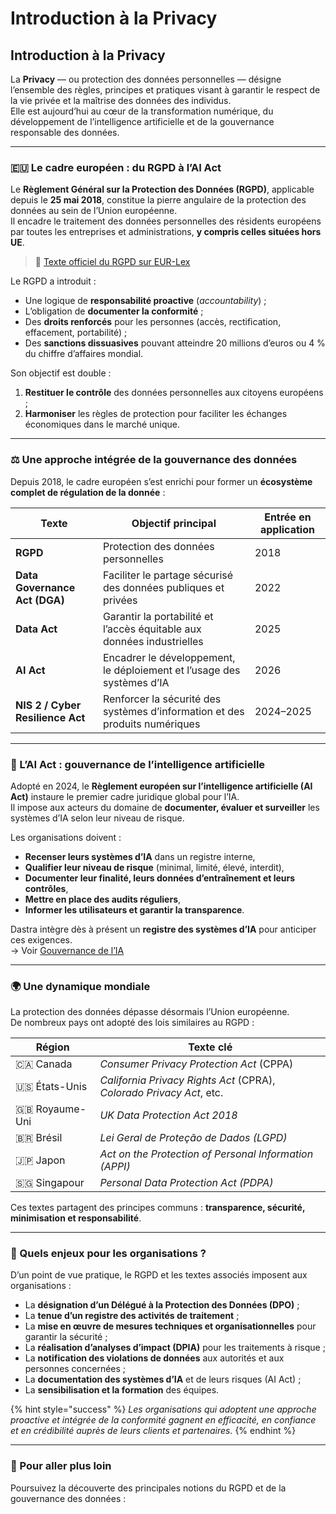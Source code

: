 # Introduction à la Privacy

## Introduction à la Privacy

La **Privacy** — ou protection des données personnelles — désigne l’ensemble des règles, principes et pratiques visant à garantir le respect de la vie privée et la maîtrise des données des individus.\
Elle est aujourd’hui au cœur de la transformation numérique, du développement de l’intelligence artificielle et de la gouvernance responsable des données.

***

### 🇪🇺 Le cadre européen : du RGPD à l’AI Act

Le **Règlement Général sur la Protection des Données (RGPD)**, applicable depuis le **25 mai 2018**, constitue la pierre angulaire de la protection des données au sein de l’Union européenne.\
Il encadre le traitement des données personnelles des résidents européens par toutes les entreprises et administrations, **y compris celles situées hors UE**.

> 🔗 [Texte officiel du RGPD sur EUR-Lex](https://eur-lex.europa.eu/legal-content/FR/TXT/?uri=celex%3A32016R0679)

Le RGPD a introduit :

* Une logique de **responsabilité proactive** (_accountability_) ;
* L’obligation de **documenter la conformité** ;
* Des **droits renforcés** pour les personnes (accès, rectification, effacement, portabilité) ;
* Des **sanctions dissuasives** pouvant atteindre 20 millions d’euros ou 4 % du chiffre d’affaires mondial.

Son objectif est double :

1. **Restituer le contrôle** des données personnelles aux citoyens européens ;
2. **Harmoniser** les règles de protection pour faciliter les échanges économiques dans le marché unique.

***

### ⚖️ Une approche intégrée de la gouvernance des données

Depuis 2018, le cadre européen s’est enrichi pour former un **écosystème complet de régulation de la donnée** :

| Texte                            | Objectif principal                                                          | Entrée en application |
| -------------------------------- | --------------------------------------------------------------------------- | --------------------- |
| **RGPD**                         | Protection des données personnelles                                         | 2018                  |
| **Data Governance Act (DGA)**    | Faciliter le partage sécurisé des données publiques et privées              | 2022                  |
| **Data Act**                     | Garantir la portabilité et l’accès équitable aux données industrielles      | 2025                  |
| **AI Act**                       | Encadrer le développement, le déploiement et l’usage des systèmes d’IA      | 2026                  |
| **NIS 2 / Cyber Resilience Act** | Renforcer la sécurité des systèmes d’information et des produits numériques | 2024–2025             |

***

### 🤖 L’AI Act : gouvernance de l’intelligence artificielle

Adopté en 2024, le **Règlement européen sur l’intelligence artificielle (AI Act)** instaure le premier cadre juridique global pour l’IA.\
Il impose aux acteurs du domaine de **documenter, évaluer et surveiller** les systèmes d’IA selon leur niveau de risque.

Les organisations doivent :

* **Recenser leurs systèmes d’IA** dans un registre interne,
* **Qualifier leur niveau de risque** (minimal, limité, élevé, interdit),
* **Documenter leur finalité, leurs données d’entraînement et leurs contrôles**,
* **Mettre en place des audits réguliers**,
* **Informer les utilisateurs et garantir la transparence**.

Dastra intègre dès à présent un **registre des systèmes d’IA** pour anticiper ces exigences.\
→ Voir [Gouvernance de l’IA](../features/systemes-dia/)

***

### 🌍 Une dynamique mondiale

La protection des données dépasse désormais l’Union européenne.\
De nombreux pays ont adopté des lois similaires au RGPD :

| Région           | Texte clé                                                            |
| ---------------- | -------------------------------------------------------------------- |
| 🇨🇦 Canada      | _Consumer Privacy Protection Act_ (CPPA)                             |
| 🇺🇸 États-Unis  | _California Privacy Rights Act_ (CPRA), _Colorado Privacy Act_, etc. |
| 🇬🇧 Royaume-Uni | _UK Data Protection Act 2018_                                        |
| 🇧🇷 Brésil      | _Lei Geral de Proteção de Dados (LGPD)_                              |
| 🇯🇵 Japon       | _Act on the Protection of Personal Information (APPI)_               |
| 🇸🇬 Singapour   | _Personal Data Protection Act (PDPA)_                                |

Ces textes partagent des principes communs : **transparence, sécurité, minimisation et responsabilité**.

***

### 🏢 Quels enjeux pour les organisations ?

D’un point de vue pratique, le RGPD et les textes associés imposent aux organisations :

* La **désignation d’un Délégué à la Protection des Données (DPO)** ;
* La **tenue d’un registre des activités de traitement** ;
* La **mise en œuvre de mesures techniques et organisationnelles** pour garantir la sécurité ;
* La **réalisation d’analyses d’impact (DPIA)** pour les traitements à risque ;
* La **notification des violations de données** aux autorités et aux personnes concernées ;
* La **documentation des systèmes d’IA** et de leurs risques (AI Act) ;
* La **sensibilisation et la formation** des équipes.

{% hint style="success" %}
&#x20;_Les organisations qui adoptent une approche proactive et intégrée de la conformité gagnent en efficacité, en confiance et en crédibilité auprès de leurs clients et partenaires._
{% endhint %}

***

### 📘 Pour aller plus loin

Poursuivez la découverte des principales notions du RGPD et de la gouvernance des données :
